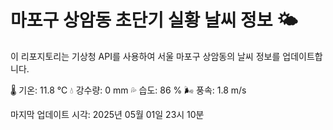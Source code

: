 
# 마포구 상암동 초단기 실황 날씨 정보 🌤️

이 리포지토리는 기상청 API를 사용하여 서울 마포구 상암동의 날씨 정보를 업데이트합니다. 

🌡️ 기온: 11.8 ℃
💧 강수량: 0 mm
💦 습도: 86 %
🌬️ 풍속: 1.8 m/s

마지막 업데이트 시각: 2025년 05월 01일 23시 10분    
